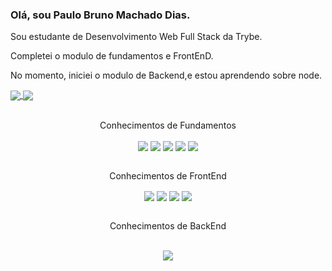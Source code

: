### Olá, sou Paulo Bruno Machado Dias.
<p>Sou estudante de Desenvolvimento Web Full Stack da Trybe.</p>
<p>Completei o modulo de fundamentos e FrontEnD.</p>
<p>No momento, iniciei o modulo de Backend,e estou aprendendo sobre node.</p>

<div>
  <a href="https://github.com/DevPBDias/github-readme-stats">
    <img align='center' src='https://github-readme-stats.vercel.app/api?username=DevPBDias&count_private=true&show_icons=true&theme=great-gatsby'/>
  </a>
  <a href="https://github.com/DevPBDias/github-readme-stats">
    <img align='center' src='https://github-readme-stats.vercel.app/api/top-langs/?username=DevPBDias&theme=great-gatsby'/>
  </a>
</div>
<br>
<p align='center' font-weitgth=700>Conhecimentos de Fundamentos</p>
<div align='center'>
  <img align='center' src='https://img.shields.io/badge/github-%23121011.svg?style=for-the-badge&logo=github&logoColor=white'/>
  <img align='center' src='https://img.shields.io/badge/html5-%23E34F26.svg?style=for-the-badge&logo=html5&logoColor=white'/>
  <img align='center' src='https://img.shields.io/badge/css3-%231572B6.svg?style=for-the-badge&logo=css3&logoColor=white'/>
  <img align='center' src='https://img.shields.io/badge/javascript-%23323330.svg?style=for-the-badge&logo=javascript&logoColor=%23F7DF1E'/>
  <img align='center' src='https://img.shields.io/badge/-jest-%23C21325?style=for-the-badge&logo=jest&logoColor=white'/>
</div>
<br>
<p align='center'>Conhecimentos de FrontEnd</p>
<div align='center'>
  <img align='center' src='https://img.shields.io/badge/react-%2320232a.svg?style=for-the-badge&logo=react&logoColor=%2361DAFB'/>
  <img align='center' src='https://img.shields.io/badge/React_Router-CA4245?style=for-the-badge&logo=react-router&logoColor=white'/>
  <img align='center' src='https://img.shields.io/badge/redux-%23593d88.svg?style=for-the-badge&logo=redux&logoColor=white'/>
  <img align='center' src='https://img.shields.io/badge/-TestingLibrary-%23E33332?style=for-the-badge&logo=testing-library&logoColor=white'/>
</div>
<br>
<p align='center'>Conhecimentos de BackEnd</p>
<br>
<div align='center'>
 <img align='center' src='https://img.shields.io/badge/docker-%230db7ed.svg?style=for-the-badge&logo=docker&logoColor=white'/>
</div>
